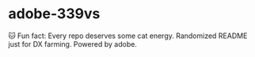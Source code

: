 ﻿# adobe-339vs

🐱 Fun fact: Every repo deserves some cat energy.
Randomized README just for DX farming.
Powered by adobe.
